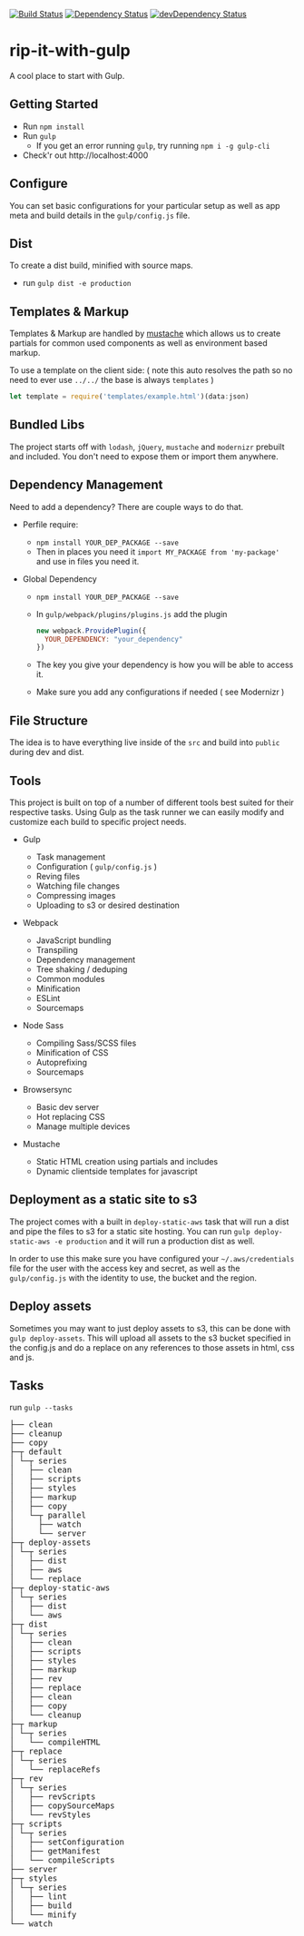 <a href="https://travis-ci.org/legworkstudio/rip-it-with-gulp"><img src="https://travis-ci.org/legworkstudio/rip-it-with-gulp.svg" alt="Build Status"></a>
<a href="https://david-dm.org/legworkstudio/rip-it-with-gulp"><img src="https://david-dm.org/legworkstudio/rip-it-with-gulp.svg" alt="Dependency Status"></a>
<a href="https://david-dm.org/legworkstudio/rip-it-with-gulp/?type=dev"><img src="https://david-dm.org/legworkstudio/rip-it-with-gulp/dev-status.svg" alt="devDependency Status"></a>

# rip-it-with-gulp
A cool place to start with Gulp.

## Getting Started
- Run `npm install`
- Run `gulp`
  - If you get an error running `gulp`, try running `npm i -g gulp-cli`
- Check'r out http://localhost:4000

## Configure
You can set basic configurations for your particular setup as well as app meta and build details in the `gulp/config.js` file.

## Dist
To create a dist build, minified with source maps.
- run `gulp dist -e production`

## Templates & Markup
Templates & Markup are handled by [mustache](https://mustache.github.io/) which allows us to create partials for common used components as well as environment based markup.

To use a template on the client side: ( note this auto resolves the path so no need to ever use `../../` the base is always `templates` )
```javascript
let template = require('templates/example.html')(data:json)
```

## Bundled Libs
The project starts off with `lodash`, `jQuery`, `mustache` and `modernizr` prebuilt and included. You don't need to expose them or import them anywhere.

## Dependency Management
Need to add a dependency? There are couple ways to do that.
  - Perfile require:
    - `npm install YOUR_DEP_PACKAGE --save`
    - Then in places you need it `import MY_PACKAGE from 'my-package'` and use in files you need it.

  - Global Dependency
    - `npm install YOUR_DEP_PACKAGE --save`
    - In `gulp/webpack/plugins/plugins.js` add the plugin

      ```javascript
      new webpack.ProvidePlugin({
        YOUR_DEPENDENCY: "your_dependency"
      })
      ```
    - The key you give your dependency is how you will be able to access it.
    - Make sure you add any configurations if needed ( see Modernizr )


## File Structure
The idea is to have everything live inside of the `src` and build into `public` during dev and dist.

## Tools
This project is built on top of a number of different tools best suited for their respective tasks. Using Gulp as the task runner we can easily modify and customize each build to specific project needs.

- Gulp
  - Task management
  - Configuration ( `gulp/config.js` )
  - Reving files
  - Watching file changes
  - Compressing images
  - Uploading to s3 or desired destination

- Webpack
  - JavaScript bundling
  - Transpiling
  - Dependency management
  - Tree shaking / deduping
  - Common modules
  - Minification
  - ESLint
  - Sourcemaps

- Node Sass
  - Compiling Sass/SCSS files
  - Minification of CSS
  - Autoprefixing
  - Sourcemaps

- Browsersync
  - Basic dev server
  - Hot replacing CSS
  - Manage multiple devices

- Mustache
  - Static HTML creation using partials and includes
  - Dynamic clientside templates for javascript

## Deployment as a static site to s3
The project comes with a built in `deploy-static-aws` task that will run a dist and pipe the files to s3 for a static site hosting. You can run `gulp deploy-static-aws -e production` and it will run a production dist as well.

In order to use this make sure you have configured your `~/.aws/credentials` file for the user with the access key and secret, as well as the `gulp/config.js` with the identity to use, the bucket and the region.

## Deploy assets
Sometimes you may want to just deploy assets to s3, this can be done with `gulp deploy-assets`. This will upload all assets to the s3 bucket specified in the config.js and do a replace on any references to those assets in html, css and js.

## Tasks
run `gulp --tasks`
<pre>
├── clean
├── cleanup
├── copy
├─┬ default
│ └─┬ series
│   ├── clean
│   ├── scripts
│   ├── styles
│   ├── markup
│   ├── copy
│   └─┬ parallel
│     ├── watch
│     └── server
├─┬ deploy-assets
│ └─┬ series
│   ├── dist
│   ├── aws
│   └── replace
├─┬ deploy-static-aws
│ └─┬ series
│   ├── dist
│   └── aws
├─┬ dist
│ └─┬ series
│   ├── clean
│   ├── scripts
│   ├── styles
│   ├── markup
│   ├── rev
│   ├── replace
│   ├── clean
│   ├── copy
│   └── cleanup
├─┬ markup
│ └─┬ series
│   └── compileHTML
├─┬ replace
│ └─┬ series
│   └── replaceRefs
├─┬ rev
│ └─┬ series
│   ├── revScripts
│   ├── copySourceMaps
│   └── revStyles
├─┬ scripts
│ └─┬ series
│   ├── setConfiguration
│   ├── getManifest
│   └── compileScripts
├── server
├─┬ styles
│ └─┬ series
│   ├── lint
│   ├── build
│   └── minify
└── watch
</pre>
